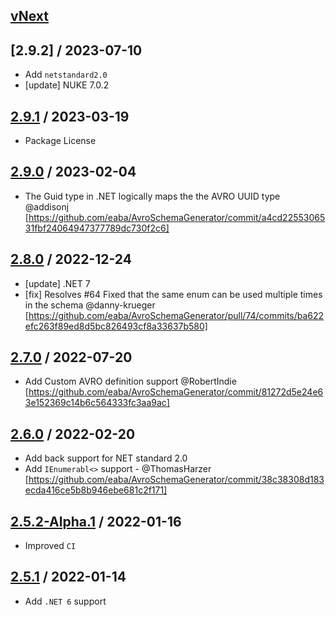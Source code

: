 ## [vNext]

## [2.9.2] / 2023-07-10
- Add `netstandard2.0`
- [update] NUKE 7.0.2

## [2.9.1] / 2023-03-19
- Package License

## [2.9.0] / 2023-02-04
- The Guid type in .NET logically maps the the AVRO UUID type @addisonj [https://github.com/eaba/AvroSchemaGenerator/commit/a4cd2255306531fbf24064947377789dc730f2c6]

## [2.8.0] / 2022-12-24
- [update] .NET 7
- [fix] Resolves #64 Fixed that the same enum can be used multiple times in the schema @danny-krueger [https://github.com/eaba/AvroSchemaGenerator/pull/74/commits/ba622efc263f89ed8d5bc826493cf8a33637b580]

## [2.7.0] / 2022-07-20
- Add Custom AVRO definition support @RobertIndie [https://github.com/eaba/AvroSchemaGenerator/commit/81272d5e24e63e152369c14b6c564333fc3aa9ac]
 
## [2.6.0] / 2022-02-20
- Add back support for NET standard 2.0
- Add `IEnumerabl<>` support - @ThomasHarzer [https://github.com/eaba/AvroSchemaGenerator/commit/38c38308d183ecda416ce5b8b946ebe681c2f171]

## [2.5.2-Alpha.1] / 2022-01-16
- Improved `CI`

## [2.5.1] / 2022-01-14
- Add `.NET 6` support

[vNext]: https://github.com/eaba/AvroSchemaGenerator/compare/2.9.1...HEAD
[2.9.1]: https://github.com/eaba/AvroSchemaGenerator/compare/2.9.0...2.9.1
[2.9.0]: https://github.com/eaba/AvroSchemaGenerator/compare/2.8.0...2.9.0
[2.8.0]: https://github.com/eaba/AvroSchemaGenerator/compare/2.7.0...2.8.0
[2.7.0]: https://github.com/eaba/AvroSchemaGenerator/compare/2.6.0...2.7.0
[2.6.0]: https://github.com/eaba/AvroSchemaGenerator/compare/2.5.2-Alpha.1...2.6.0
[2.5.2-Alpha.1]: https://github.com/eaba/AvroSchemaGenerator/compare/2.5.1...2.5.2-Alpha.1
[2.5.1]: https://github.com/eaba/AvroSchemaGenerator/tree/2.5.1


[vNext]: https://github.com/eaba/AvroSchemaGenerator/compare/2.10.0...HEAD
[2.10.0]: https://github.com/eaba/AvroSchemaGenerator/compare/2.9.1...2.10.0
[2.9.1]: https://github.com/eaba/AvroSchemaGenerator/compare/2.9.0...2.9.1
[2.9.0]: https://github.com/eaba/AvroSchemaGenerator/compare/2.8.0...2.9.0
[2.8.0]: https://github.com/eaba/AvroSchemaGenerator/compare/2.7.0...2.8.0
[2.7.0]: https://github.com/eaba/AvroSchemaGenerator/compare/2.6.0...2.7.0
[2.6.0]: https://github.com/eaba/AvroSchemaGenerator/compare/2.5.2-Alpha.1...2.6.0
[2.5.2-Alpha.1]: https://github.com/eaba/AvroSchemaGenerator/compare/2.5.1...2.5.2-Alpha.1
[2.5.1]: https://github.com/eaba/AvroSchemaGenerator/tree/2.5.1
